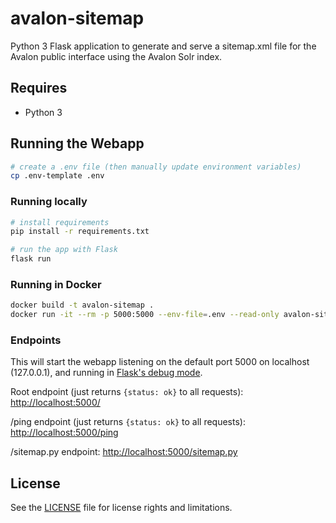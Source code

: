# avalon-sitemap

Python 3 Flask application to generate and serve a sitemap.xml file for the Avalon public interface using the Avalon Solr index.

## Requires

* Python 3

## Running the Webapp

```bash
# create a .env file (then manually update environment variables)
cp .env-template .env
```

### Running locally

```bash
# install requirements
pip install -r requirements.txt

# run the app with Flask
flask run
```

### Running in Docker

```bash
docker build -t avalon-sitemap .
docker run -it --rm -p 5000:5000 --env-file=.env --read-only avalon-sitemap
```

### Endpoints

This will start the webapp listening on the default port 5000 on localhost
(127.0.0.1), and running in [Flask's debug mode].

Root endpoint (just returns `{status: ok}` to all requests):
<http://localhost:5000/>

/ping endpoint (just returns `{status: ok}` to all requests):
<http://localhost:5000/ping>

/sitemap.py endpoint: <http://localhost:5000/sitemap.py>

[Flask's debug mode]: https://flask.palletsprojects.com/en/2.0.x/quickstart/#debug-mode

## License

See the [LICENSE](LICENSE.txt) file for license rights and limitations.
